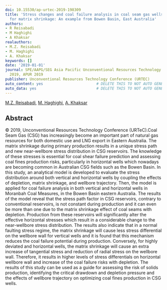 ```yaml
---
doi: 10.15530/ap-urtec-2019-198309
title: 'Stress changes and coal failure analysis in coal seam gas wells accounting
  for matrix shrinkage: An example from Bowen Basin, East Australia'
authors:
- R Reisabadi
- M Haghighi
- A Khaksar
realauthors:
- M.Z. Reisabadi
- M. Haghighi
- A. Khaksar
keywords: []
date: '2019-01-01'
journal: SPE/AAPG/SEG Asia Pacific Unconventional Resources Technology Conference
  2019, APUR 2019
publisher: Unconventional Resources Technology Conference (URTEC)
auto_content: yes                        # DELETE THIS TO NOT AUTO GENERATE CONTENT
auto_data: yes                           # DELETE THIS TO NOT AUTO GENERATE METADATA
---
```

[M.Z. Reisabadi](https://www.scopus.com/authid/detail.uri?authorId=36731631700), [M. Haghighi](https://www.scopus.com/authid/detail.uri?authorId=6603632349), [A. Khaksar](https://www.scopus.com/authid/detail.uri?authorId=16230649800)

## Abstract
© 2019, Unconventional Resources Technology Conference (URTeC).Coal Seam Gas (CSG) has increasingly become an important part of natural gas resources for both domestic use and LNG export in Eastern Australia. The matrix shrinkage during primary production results in a unique stress path and new near-wellbore stress distribution in CSG reservoirs. The knowledge of these stresses is essential for coal shear failure prediction and assessing coal fines production risks, particularly in horizontal wells which nowadays are becoming common in Australian CSG fields such as the Bowen Basin. In this study, an analytical model is developed to evaluate the stress distribution around both vertical and horizontal wells by coupling the effects of depletion, matrix shrinkage, and wellbore trajectory. Then, the model is applied for coal failure analysis in both vertical and horizontal wells in Moranbah Coal Measures, in the Bowen Basin eastern Australia. The results of the model reveal that the stress path factor in CSG reservoirs, contrary to conventional reservoirs, is not constant during production and it can even be more than one due to the matrix shrinkage effect of coal seams with depletion. Production from these reservoirs will significantly alter the effective horizontal stresses which result in a considerable change to the near-wellbore stress distribution. The results also indicate that in a normal faulting stress regime, the matrix shrinkage will cause less stress differential on the wellbore wall for vertical wells and it is found that this mechanism reduces the coal failure potential during production. Conversely, for highly deviated and horizontal wells, the matrix shrinkage will cause an extra increase of tangential stress and reduction of radial stress on the wellbore wall. Therefore, it results in higher levels of stress differentials on horizontal wellbore wall and increase of the coal failure risks with depletion. The results of this study can be used as a guide for assessing the risk of solids production, identifying the critical drawdown and depletion pressure and the effects of wellbore trajectory on optimizing coal fines production in CSG wells.
